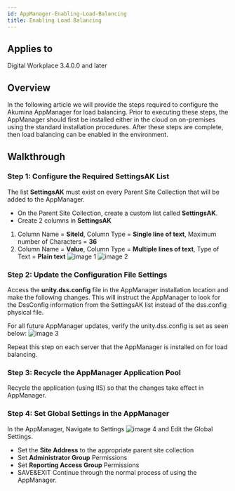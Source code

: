 ```yaml
---
id: AppManager-Enabling-Load-Balancing
title: Enabling Load Balancing
---
```


## Applies to
Digital Workplace 3.4.0.0 and later

## Overview
In the following article we will provide the steps required to configure the Akumina AppManager for load balancing.  Prior to executing these steps, the AppManager should first be installed either in the cloud on on-premises using the standard installation procedures.  After these steps are complete, then load balancing can be enabled in the environment.

## Walkthrough
### Step 1: Configure the Required SettingsAK List
The list **SettingsAK** must exist on every Parent Site Collection that will be added to the AppManager. 

* On the Parent Site Collection, create a custom list called **SettingsAK**.
* Create 2 columns in **SettingsAK** 

1. Column Name = **SiteId**, Column Type = **Single line of text**, Maximum number of Characters = **36**
2. Column Name = **Value**, Column Type = **Multiple lines of text**, Type of Text = **Plain text**
![image 1](https://akumina.azureedge.net/wiki/training/images/appmanager/image1.png)
![image 2](https://akumina.azureedge.net/wiki/training/images/appmanager/image2.png)

### Step 2: Update the Configuration File Settings
Access the **unity.dss.config** file in the AppManager installation location and make the following changes.  This will instruct the AppManager to look for the DssConfig information from the SettingsAK list instead of the dss.config physical file.

For all future AppManager updates, verify the unity.dss.config is set as seen below:
![image 3](https://akumina.azureedge.net/wiki/training/images/appmanager/image3.png)

Repeat this step on each server that the AppManager is installed on for load balancing.

### Step 3: Recycle the AppManager Application Pool
Recycle the application (using IIS) so that the changes take effect in AppManager. 

### Step 4: Set Global Settings in the AppManager
In the AppManager, Navigate to Settings ![image 4](https://akumina.azureedge.net/wiki/training/images/appmanager/image4.png)  and Edit the Global Settings.
* Set the **Site Address** to the appropriate parent site collection
* Set **Administrator Group** Permissions
* Set **Reporting Access Group** Permissions
* SAVE&EXIT
Continue through the normal process of using the AppManager.
